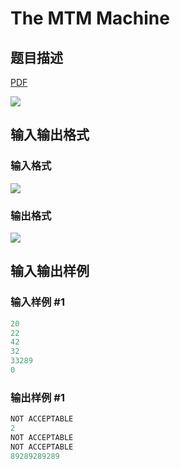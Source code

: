 # The MTM Machine

## 题目描述

[problemUrl]: https://uva.onlinejudge.org/index.php?option=com_onlinejudge&Itemid=8&category=9&page=show_problem&problem=684

[PDF](https://uva.onlinejudge.org/external/7/p743.pdf)

![](https://cdn.luogu.com.cn/upload/vjudge_pic/UVA743/6f5bb810d79ea58a1b476a0c0f4916d4a9726130.png)

## 输入输出格式

### 输入格式

![](https://cdn.luogu.com.cn/upload/vjudge_pic/UVA743/294b0a9265237e8842e155ee347cdf93e649e5b8.png)

### 输出格式

![](https://cdn.luogu.com.cn/upload/vjudge_pic/UVA743/a83084a918513b81d101c07af238f4428aac458f.png)

## 输入输出样例

### 输入样例 #1

```cpp
20
22
42
32
33289
0
```


### 输出样例 #1

```cpp
NOT ACCEPTABLE
2
NOT ACCEPTABLE
NOT ACCEPTABLE
89289289289
```


